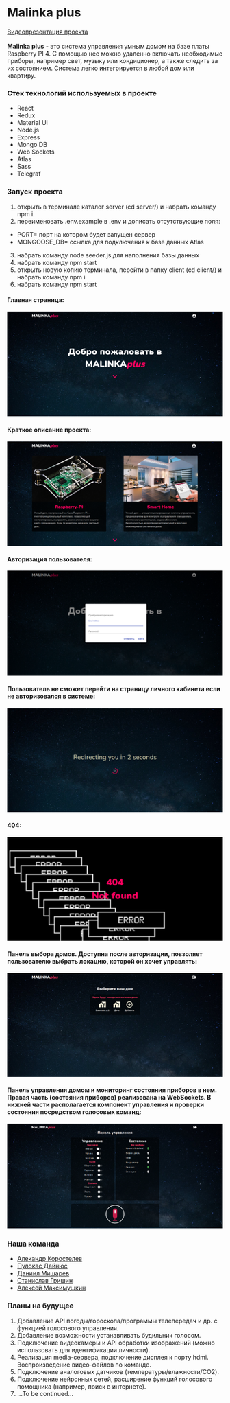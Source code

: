 # Malinka plus
[Видеопрезентация проекта](https://drive.google.com/file/d/17i6wATNtZxJhSuSxMl9opjq7oUUQr5Cs/view)
<br/>
<br/>
**Malinka plus** - это система управления умным домом на базе платы Raspberry PI 4. С помощью нее можно удаленно включать необходимые приборы, например свет, музыку или кондиционер, а также следить за их состоянием. Система легко интегрируется в любой дом или квартиру.
### Стек технологий используемых в проекте
* React
* Redux
* Material Ui
* Node.js
* Express
* Mongo DB
* Web Sockets
* Atlas
* Sass
* Telegraf
### Запуск проекта
1. открыть в терминале каталог server (cd server/) и набрать команду npm i.
2. переименовать .env.example в .env и дописать отсутствующие поля:
* PORT= порт на котором будет запущен сервер
* MONGOOSE_DB= ссылка для подключения к базе данных Atlas
3. набрать команду node seeder.js для наполнения базы данных
4. набрать команду npm start
5. открыть новую копию терминала, перейти в папку client (cd client/) и набрать команду npm i
6. набрать команду npm start

#### Главная страница:
![Main page](https://github.com/AlexKorostelev/MALINKA/blob/master/client/src/assets/screenshots/screen1.png "Главная страница")
#### Краткое описание проекта:
![About](https://github.com/AlexKorostelev/MALINKA/blob/master/client/src/assets/screenshots/screen2.png "Описание")
#### Авторизация пользователя:
![Authorization](https://github.com/AlexKorostelev/MALINKA/blob/master/client/src/assets/screenshots/screen3.png "Авторизация")
#### Пользователь не сможет перейти на страницу личного кабинета если не авторизовался в системе:
![Redirect](https://github.com/AlexKorostelev/MALINKA/blob/master/client/src/assets/screenshots/screen4.png "Редирект")
#### 404:
![404](https://github.com/AlexKorostelev/MALINKA/blob/master/client/src/assets/screenshots/screen5.png "404")
#### Панель выбора домов. Доступна после авторизации, повзоляет пользователю выбрать локацию, которой он хочет управлять:
![Homes](https://github.com/AlexKorostelev/MALINKA/blob/master/client/src/assets/screenshots/screen6.png "Панель выбора домов")
#### Панель управления домом и мониторинг состояния приборов в нем. Правая часть (состояния приборов) реализована на WebSockets. В нижней части располагается компонент управления и проверки состояния посредством голосовых команд:
![Control panel](https://github.com/AlexKorostelev/MALINKA/blob/master/client/src/assets/screenshots/screen7.png "Панель управления")


### Наша команда
* [Алекандр Коростелев](https://github.com/AlexKorostelev)
* [Пулокас Дайнюс](https://github.com/PulokasDD)
* [Даниил Мишарев](https://github.com/DaniilMisharev)
* [Станислав Гришин](https://github.com/stangrishin)
* [Алексей Максимушкин](https://github.com/Aleksei-web)
### Планы на будущее
1. Добавление API погоды/гороскопа/программы телепередач и др. с функцией голосового управления.
2. Добавление возможности устанавливать будильник голосом.
3. Подключение видеокамеры и API обработки изображений (можно использовать для идентификации личности).
4. Реализация media-сервера, подключение дисплея к порту hdmi. Воспроизведение видео-файлов по команде.
5. Подключение аналоговых датчиков (температуры/влажности/CO2).
6. Подключение нейронных сетей, расширение функций голосового помощника (например, поиск в интернете).
7. ...To be continued...
